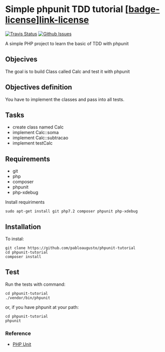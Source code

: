 # Simple phpunit TDD tutorial [[badge-license]][link-license]

[![Travis Status][badge_build]][link-travis]
[![Github Issues][badge_issues]][link-github-issues]



A simple PHP project to learn the basic of TDD with phpunit

## Objecives
The goal is to build Class called Calc and test it with phpunit

## Objectives definition
You have to implement the classes and pass into all tests.

## Tasks
*  create class named Calc
*  implement Calc::soma
*  implement Calc::subtracao
*  implement testCalc

## Requirements
*  git
*  php
*  composer
*  phpunit
*  php-xdebug

Install requiriments

    sudo apt-get install git php7.2 composer phpunit php-xdebug

## Installation
To instal:

    git clone https://github.com/pabloaugusto/phpunit-tutorial
    cd phpunit-tutorial
    composer install

## Test
Run the tests with command: 

    cd phpunit-tutorial
    ./vendor/bin/phpunit

or, if you have phpunit at your path:

    cd phpunit-tutorial
    phpunit


###  Reference

* [PHP Unit](https://phpunit.de/)


[badge_build]:        https://img.shields.io/travis/pabloaugusto/phpunit-tutorial.svg?style=flat-square
[badge_issues]:       https://img.shields.io/github/issues/pabloaugusto/phpunit-tutorial.svg?style=flat-square
[badge_downloads]:    https://img.shields.io/packagist/dt/arcanedev/seo-helper.svg?style=flat-square
[badge-lastcommit]:   https://img.shields.io/github/last-commit/pabloaugusto/phpunit-tutorial.svg
[badge-license]:      https://img.shields.io/github/license/pabloaugusto/phpunit-tutorial.svg

[link-author]:        https://github.com/pabloaugusto
[link-github-repo]:   https://github.com/pabloaugusto/phpunit-tutorial
[link-github-issues]: https://github.com/pabloaugusto/phpunit-tutorial/issues
[link-contributors]:  https://github.com/pabloaugusto/phpunit-tutorial/graphs/contributors
[link-travis]:        https://travis-ci.org/pabloaugusto/phpunit-tutorial
[link-license]:       https://github.com/pabloaugusto/phpunit-tutorial/blob/master/LICENSE
